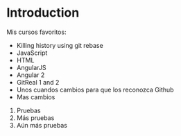 Introduction
============

Mis cursos favoritos:

* Killing history using git rebase
* JavaScript
* HTML
* AngularJS
* Angular 2
* GitReal 1 and 2
* Unos cuandos cambios para que los reconozca Github
* Mas cambios

1. Pruebas
2. Más pruebas
3. Aún más pruebas
